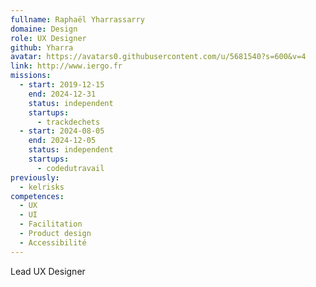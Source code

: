 ```yaml
---
fullname: Raphaël Yharrassarry
domaine: Design
role: UX Designer
github: Yharra
avatar: https://avatars0.githubusercontent.com/u/5681540?s=600&v=4
link: http://www.iergo.fr
missions:
  - start: 2019-12-15
    end: 2024-12-31
    status: independent
    startups:
      - trackdechets
  - start: 2024-08-05
    end: 2024-12-05
    status: independent
    startups:
      - codedutravail
previously:
  - kelrisks
competences:
  - UX
  - UI
  - Facilitation
  - Product design
  - Accessibilité
---
```

Lead UX Designer